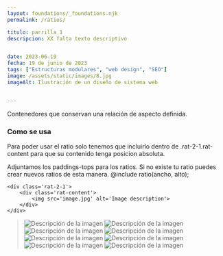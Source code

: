 ```yaml
---
layout: foundations/_foundations.njk
permalink: /ratios/

titulo: parrilla 1
descripcion: XX falta texto descriptivo


date: 2023-06-19
fecha: 19 de junio de 2023
tags: ["Estructuras modulares", "web design", "SEO"]
image: /assets/static/images/8.jpg
imageAlt: Ilustración de un diseño de sistema web


---
```


Contenedores que conservan una relación de aspecto definida.
### Como se usa
Para poder usar el ratio solo tenemos que incluirlo dentro de .rat-2-1.rat-content para que su contenido tenga posicion absoluta.

Adjuntamos los paddings-tops para los ratios.
Si no existe tu ratio puedes crear nuevos ratios de esta manera. @include ratio(ancho, alto);



```
<div class='rat-2-1'>
    <div class='rat-content'>
        <img src='image.jpg' alt='Image description'>
    </div>
</div>
```

>![Descripción de la imagen](https://holygrailcss.github.io/assets/placeholder/2-3.jpg)
>![Descripción de la imagen](https://holygrailcss.github.io/assets/placeholder/3-4.jpg)
>![Descripción de la imagen](https://holygrailcss.github.io/assets/placeholder/1-1.jpg)
>![Descripción de la imagen](https://holygrailcss.github.io/assets/placeholder/4-3.jpg)
>![Descripción de la imagen](https://holygrailcss.github.io/assets/placeholder/3-2.jpg)
>![Descripción de la imagen](https://holygrailcss.github.io/assets/placeholder/16-9.jpg)
>![Descripción de la imagen](https://holygrailcss.github.io/assets/placeholder/2-1.jpg)
>![Descripción de la imagen](https://holygrailcss.github.io/assets/placeholder/21-9.jpg)



